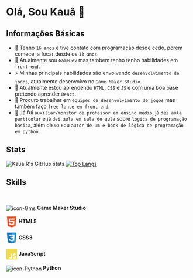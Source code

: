 # Olá, Sou Kauã 🤠

## Informações Básicas
- 💬 Tenho ``16 anos`` e tive contato com programação desde cedo, porém comecei a focar desde os ``13 anos``.
- 🔭 Atualmente sou ``GameDev`` mas também tenho tenho habilidades em ``front-end``.
- ⚡ Minhas principais habilidades são envolvendo ``desenvolvimento de jogos``, atualmente desenvolvo no ``Game Maker Studio``.
- 🌱 Atualmente estou aprendendo ``HTML``, ``CSS`` e ``JS`` e com uma boa base pretendo aprender ``React``.
- 👯 Procuro trabalhar em ``equipes de desenvolvimento de jogos`` mas também faço ``free-lance em front-end``.
- 🌟 Já fui ``auxiliar/monitor de professor em ensino médio``, já ``dei aula particular`` e já ``dei aula em sala de aula`` sobre ``lógica de programação básica``, além disso sou ``autor de um e-book de lógica de programação em python``.

## Stats
![Kaua.R's GitHub stats](https://github-readme-stats.vercel.app/api?username=kaua-rossi&show_icons=true&theme=dracula)
[![Top Langs](https://github-readme-stats.vercel.app/api/top-langs/?username=kaua-rossi&size_weight=0.5&count_weight=0.5&layout=donut&theme=dracula&count_private=true)](https://github.com/kaua-rossi/github-readme-stats)

## Skills
<div style="display: inline_block"><br>
  
  <img align="center" alt="icon-Gms" height="30" src="https://cdn.discordapp.com/emojis/761076486454378506.webp"> <strong>Game Maker Studio</strong> </br>
  
  <img align="center" alt="icon-HTML" height="30" src="https://raw.githubusercontent.com/devicons/devicon/master/icons/html5/html5-original.svg"> <strong>HTML5</strong> </br>
  
  <img align="center" alt="icon-CSS" height="30" src="https://raw.githubusercontent.com/devicons/devicon/master/icons/css3/css3-original.svg"> <strong>CSS3</strong> </br>
  
  <img align="center" alt="icon-Js" height="30" src="https://raw.githubusercontent.com/devicons/devicon/master/icons/javascript/javascript-plain.svg"> <strong>JavaScript</strong> </br>
  
  <img align="center" alt="icon-Python" height="30" src="https://www.svgrepo.com/show/374016/python.svg"> <strong>Python</strong>
</div>
